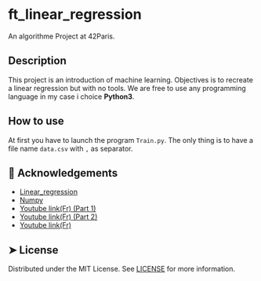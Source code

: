# ft_linear_regression
An algorithme Project at 42Paris.

## Description
This project is an introduction of machine learning. Objectives is to recreate a linear regression but with no tools. We are free to use any programming language in my case i choice **Python3**.

## How to use

At first you have to launch the program `Train.py`. The only thing is to have a file name `data.csv` with `,` as separator.

## 🙇 Acknowledgements     
- [Linear_regression](https://en.wikipedia.org/wiki/Linear_regression) 
- [Numpy](https://numpy.org/doc/stable/user/absolute_beginners.html)
- [Youtube link(Fr) (Part 1)](https://youtu.be/wg7-roETbbM?si=QXU7rxvEL5sFxRis)
- [Youtube link(Fr) (Part 2)](https://youtu.be/8Y3r7F47Xfo?si=x-xu32kjpTODPfSs)
- [Youtube link(Fr)](https://www.youtube.com/watch?v=vG6tDQc86Rs)

## ➤ License
Distributed under the MIT License. See [LICENSE](LICENSE) for more information.